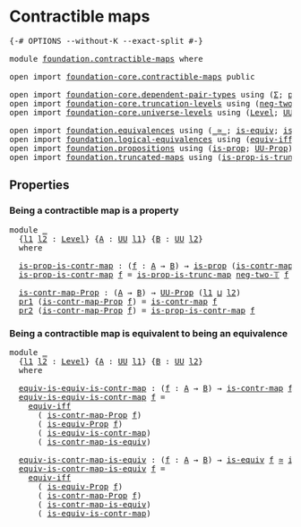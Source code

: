 # Contractible maps

<pre class="Agda"><a id="30" class="Symbol">{-#</a> <a id="34" class="Keyword">OPTIONS</a> <a id="42" class="Pragma">--without-K</a> <a id="54" class="Pragma">--exact-split</a> <a id="68" class="Symbol">#-}</a>

<a id="73" class="Keyword">module</a> <a id="80" href="foundation.contractible-maps.html" class="Module">foundation.contractible-maps</a> <a id="109" class="Keyword">where</a>

<a id="116" class="Keyword">open</a> <a id="121" class="Keyword">import</a> <a id="128" href="foundation-core.contractible-maps.html" class="Module">foundation-core.contractible-maps</a> <a id="162" class="Keyword">public</a>

<a id="170" class="Keyword">open</a> <a id="175" class="Keyword">import</a> <a id="182" href="foundation-core.dependent-pair-types.html" class="Module">foundation-core.dependent-pair-types</a> <a id="219" class="Keyword">using</a> <a id="225" class="Symbol">(</a><a id="226" href="foundation-core.dependent-pair-types.html#502" class="Record">Σ</a><a id="227" class="Symbol">;</a> <a id="229" href="foundation-core.dependent-pair-types.html#575" class="InductiveConstructor">pair</a><a id="233" class="Symbol">;</a> <a id="235" href="foundation-core.dependent-pair-types.html#592" class="Field">pr1</a><a id="238" class="Symbol">;</a> <a id="240" href="foundation-core.dependent-pair-types.html#604" class="Field">pr2</a><a id="243" class="Symbol">)</a>
<a id="245" class="Keyword">open</a> <a id="250" class="Keyword">import</a> <a id="257" href="foundation-core.truncation-levels.html" class="Module">foundation-core.truncation-levels</a> <a id="291" class="Keyword">using</a> <a id="297" class="Symbol">(</a><a id="298" href="foundation-core.truncation-levels.html#403" class="InductiveConstructor">neg-two-𝕋</a><a id="307" class="Symbol">)</a>
<a id="309" class="Keyword">open</a> <a id="314" class="Keyword">import</a> <a id="321" href="foundation-core.universe-levels.html" class="Module">foundation-core.universe-levels</a> <a id="353" class="Keyword">using</a> <a id="359" class="Symbol">(</a><a id="360" href="Agda.Primitive.html#597" class="Postulate">Level</a><a id="365" class="Symbol">;</a> <a id="367" href="foundation-core.universe-levels.html#222" class="Primitive">UU</a><a id="369" class="Symbol">;</a> <a id="371" href="Agda.Primitive.html#810" class="Primitive Operator">_⊔_</a><a id="374" class="Symbol">)</a>

<a id="377" class="Keyword">open</a> <a id="382" class="Keyword">import</a> <a id="389" href="foundation.equivalences.html" class="Module">foundation.equivalences</a> <a id="413" class="Keyword">using</a> <a id="419" class="Symbol">(</a><a id="420" href="foundation-core.equivalences.html#1607" class="Function Operator">_≃_</a><a id="423" class="Symbol">;</a> <a id="425" href="foundation-core.equivalences.html#1542" class="Function">is-equiv</a><a id="433" class="Symbol">;</a> <a id="435" href="foundation.equivalences.html#13583" class="Function">is-equiv-Prop</a><a id="448" class="Symbol">)</a>
<a id="450" class="Keyword">open</a> <a id="455" class="Keyword">import</a> <a id="462" href="foundation.logical-equivalences.html" class="Module">foundation.logical-equivalences</a> <a id="494" class="Keyword">using</a> <a id="500" class="Symbol">(</a><a id="501" href="foundation-core.logical-equivalences.html#1665" class="Function">equiv-iff</a><a id="510" class="Symbol">)</a>
<a id="512" class="Keyword">open</a> <a id="517" class="Keyword">import</a> <a id="524" href="foundation.propositions.html" class="Module">foundation.propositions</a> <a id="548" class="Keyword">using</a> <a id="554" class="Symbol">(</a><a id="555" href="foundation-core.propositions.html#1246" class="Function">is-prop</a><a id="562" class="Symbol">;</a> <a id="564" href="foundation-core.propositions.html#1322" class="Function">UU-Prop</a><a id="571" class="Symbol">)</a>
<a id="573" class="Keyword">open</a> <a id="578" class="Keyword">import</a> <a id="585" href="foundation.truncated-maps.html" class="Module">foundation.truncated-maps</a> <a id="611" class="Keyword">using</a> <a id="617" class="Symbol">(</a><a id="618" href="foundation.truncated-maps.html#684" class="Function">is-prop-is-trunc-map</a><a id="638" class="Symbol">)</a>
</pre>
## Properties

### Being a contractible map is a property

<pre class="Agda"><a id="712" class="Keyword">module</a> <a id="719" href="foundation.contractible-maps.html#719" class="Module">_</a>
  <a id="723" class="Symbol">{</a><a id="724" href="foundation.contractible-maps.html#724" class="Bound">l1</a> <a id="727" href="foundation.contractible-maps.html#727" class="Bound">l2</a> <a id="730" class="Symbol">:</a> <a id="732" href="Agda.Primitive.html#597" class="Postulate">Level</a><a id="737" class="Symbol">}</a> <a id="739" class="Symbol">{</a><a id="740" href="foundation.contractible-maps.html#740" class="Bound">A</a> <a id="742" class="Symbol">:</a> <a id="744" href="foundation-core.universe-levels.html#222" class="Primitive">UU</a> <a id="747" href="foundation.contractible-maps.html#724" class="Bound">l1</a><a id="749" class="Symbol">}</a> <a id="751" class="Symbol">{</a><a id="752" href="foundation.contractible-maps.html#752" class="Bound">B</a> <a id="754" class="Symbol">:</a> <a id="756" href="foundation-core.universe-levels.html#222" class="Primitive">UU</a> <a id="759" href="foundation.contractible-maps.html#727" class="Bound">l2</a><a id="761" class="Symbol">}</a>
  <a id="765" class="Keyword">where</a>
  
  <a id="776" href="foundation.contractible-maps.html#776" class="Function">is-prop-is-contr-map</a> <a id="797" class="Symbol">:</a> <a id="799" class="Symbol">(</a><a id="800" href="foundation.contractible-maps.html#800" class="Bound">f</a> <a id="802" class="Symbol">:</a> <a id="804" href="foundation.contractible-maps.html#740" class="Bound">A</a> <a id="806" class="Symbol">→</a> <a id="808" href="foundation.contractible-maps.html#752" class="Bound">B</a><a id="809" class="Symbol">)</a> <a id="811" class="Symbol">→</a> <a id="813" href="foundation-core.propositions.html#1246" class="Function">is-prop</a> <a id="821" class="Symbol">(</a><a id="822" href="foundation-core.contractible-maps.html#1464" class="Function">is-contr-map</a> <a id="835" href="foundation.contractible-maps.html#800" class="Bound">f</a><a id="836" class="Symbol">)</a>
  <a id="840" href="foundation.contractible-maps.html#776" class="Function">is-prop-is-contr-map</a> <a id="861" href="foundation.contractible-maps.html#861" class="Bound">f</a> <a id="863" class="Symbol">=</a> <a id="865" href="foundation.truncated-maps.html#684" class="Function">is-prop-is-trunc-map</a> <a id="886" href="foundation-core.truncation-levels.html#403" class="InductiveConstructor">neg-two-𝕋</a> <a id="896" href="foundation.contractible-maps.html#861" class="Bound">f</a>

  <a id="901" href="foundation.contractible-maps.html#901" class="Function">is-contr-map-Prop</a> <a id="919" class="Symbol">:</a> <a id="921" class="Symbol">(</a><a id="922" href="foundation.contractible-maps.html#740" class="Bound">A</a> <a id="924" class="Symbol">→</a> <a id="926" href="foundation.contractible-maps.html#752" class="Bound">B</a><a id="927" class="Symbol">)</a> <a id="929" class="Symbol">→</a> <a id="931" href="foundation-core.propositions.html#1322" class="Function">UU-Prop</a> <a id="939" class="Symbol">(</a><a id="940" href="foundation.contractible-maps.html#724" class="Bound">l1</a> <a id="943" href="Agda.Primitive.html#810" class="Primitive Operator">⊔</a> <a id="945" href="foundation.contractible-maps.html#727" class="Bound">l2</a><a id="947" class="Symbol">)</a>
  <a id="951" href="foundation-core.dependent-pair-types.html#592" class="Field">pr1</a> <a id="955" class="Symbol">(</a><a id="956" href="foundation.contractible-maps.html#901" class="Function">is-contr-map-Prop</a> <a id="974" href="foundation.contractible-maps.html#974" class="Bound">f</a><a id="975" class="Symbol">)</a> <a id="977" class="Symbol">=</a> <a id="979" href="foundation-core.contractible-maps.html#1464" class="Function">is-contr-map</a> <a id="992" href="foundation.contractible-maps.html#974" class="Bound">f</a>
  <a id="996" href="foundation-core.dependent-pair-types.html#604" class="Field">pr2</a> <a id="1000" class="Symbol">(</a><a id="1001" href="foundation.contractible-maps.html#901" class="Function">is-contr-map-Prop</a> <a id="1019" href="foundation.contractible-maps.html#1019" class="Bound">f</a><a id="1020" class="Symbol">)</a> <a id="1022" class="Symbol">=</a> <a id="1024" href="foundation.contractible-maps.html#776" class="Function">is-prop-is-contr-map</a> <a id="1045" href="foundation.contractible-maps.html#1019" class="Bound">f</a>
</pre>
### Being a contractible map is equivalent to being an equivalence

<pre class="Agda"><a id="1128" class="Keyword">module</a> <a id="1135" href="foundation.contractible-maps.html#1135" class="Module">_</a>
  <a id="1139" class="Symbol">{</a><a id="1140" href="foundation.contractible-maps.html#1140" class="Bound">l1</a> <a id="1143" href="foundation.contractible-maps.html#1143" class="Bound">l2</a> <a id="1146" class="Symbol">:</a> <a id="1148" href="Agda.Primitive.html#597" class="Postulate">Level</a><a id="1153" class="Symbol">}</a> <a id="1155" class="Symbol">{</a><a id="1156" href="foundation.contractible-maps.html#1156" class="Bound">A</a> <a id="1158" class="Symbol">:</a> <a id="1160" href="foundation-core.universe-levels.html#222" class="Primitive">UU</a> <a id="1163" href="foundation.contractible-maps.html#1140" class="Bound">l1</a><a id="1165" class="Symbol">}</a> <a id="1167" class="Symbol">{</a><a id="1168" href="foundation.contractible-maps.html#1168" class="Bound">B</a> <a id="1170" class="Symbol">:</a> <a id="1172" href="foundation-core.universe-levels.html#222" class="Primitive">UU</a> <a id="1175" href="foundation.contractible-maps.html#1143" class="Bound">l2</a><a id="1177" class="Symbol">}</a>
  <a id="1181" class="Keyword">where</a>
  
  <a id="1192" href="foundation.contractible-maps.html#1192" class="Function">equiv-is-equiv-is-contr-map</a> <a id="1220" class="Symbol">:</a> <a id="1222" class="Symbol">(</a><a id="1223" href="foundation.contractible-maps.html#1223" class="Bound">f</a> <a id="1225" class="Symbol">:</a> <a id="1227" href="foundation.contractible-maps.html#1156" class="Bound">A</a> <a id="1229" class="Symbol">→</a> <a id="1231" href="foundation.contractible-maps.html#1168" class="Bound">B</a><a id="1232" class="Symbol">)</a> <a id="1234" class="Symbol">→</a> <a id="1236" href="foundation-core.contractible-maps.html#1464" class="Function">is-contr-map</a> <a id="1249" href="foundation.contractible-maps.html#1223" class="Bound">f</a> <a id="1251" href="foundation-core.equivalences.html#1607" class="Function Operator">≃</a> <a id="1253" href="foundation-core.equivalences.html#1542" class="Function">is-equiv</a> <a id="1262" href="foundation.contractible-maps.html#1223" class="Bound">f</a>
  <a id="1266" href="foundation.contractible-maps.html#1192" class="Function">equiv-is-equiv-is-contr-map</a> <a id="1294" href="foundation.contractible-maps.html#1294" class="Bound">f</a> <a id="1296" class="Symbol">=</a>
    <a id="1302" href="foundation-core.logical-equivalences.html#1665" class="Function">equiv-iff</a>
      <a id="1318" class="Symbol">(</a> <a id="1320" href="foundation.contractible-maps.html#901" class="Function">is-contr-map-Prop</a> <a id="1338" href="foundation.contractible-maps.html#1294" class="Bound">f</a><a id="1339" class="Symbol">)</a>
      <a id="1347" class="Symbol">(</a> <a id="1349" href="foundation.equivalences.html#13583" class="Function">is-equiv-Prop</a> <a id="1363" href="foundation.contractible-maps.html#1294" class="Bound">f</a><a id="1364" class="Symbol">)</a>
      <a id="1372" class="Symbol">(</a> <a id="1374" href="foundation-core.contractible-maps.html#2368" class="Function">is-equiv-is-contr-map</a><a id="1395" class="Symbol">)</a>
      <a id="1403" class="Symbol">(</a> <a id="1405" href="foundation-core.contractible-maps.html#3850" class="Function">is-contr-map-is-equiv</a><a id="1426" class="Symbol">)</a>

  <a id="1431" href="foundation.contractible-maps.html#1431" class="Function">equiv-is-contr-map-is-equiv</a> <a id="1459" class="Symbol">:</a> <a id="1461" class="Symbol">(</a><a id="1462" href="foundation.contractible-maps.html#1462" class="Bound">f</a> <a id="1464" class="Symbol">:</a> <a id="1466" href="foundation.contractible-maps.html#1156" class="Bound">A</a> <a id="1468" class="Symbol">→</a> <a id="1470" href="foundation.contractible-maps.html#1168" class="Bound">B</a><a id="1471" class="Symbol">)</a> <a id="1473" class="Symbol">→</a> <a id="1475" href="foundation-core.equivalences.html#1542" class="Function">is-equiv</a> <a id="1484" href="foundation.contractible-maps.html#1462" class="Bound">f</a> <a id="1486" href="foundation-core.equivalences.html#1607" class="Function Operator">≃</a> <a id="1488" href="foundation-core.contractible-maps.html#1464" class="Function">is-contr-map</a> <a id="1501" href="foundation.contractible-maps.html#1462" class="Bound">f</a>
  <a id="1505" href="foundation.contractible-maps.html#1431" class="Function">equiv-is-contr-map-is-equiv</a> <a id="1533" href="foundation.contractible-maps.html#1533" class="Bound">f</a> <a id="1535" class="Symbol">=</a>
    <a id="1541" href="foundation-core.logical-equivalences.html#1665" class="Function">equiv-iff</a>
      <a id="1557" class="Symbol">(</a> <a id="1559" href="foundation.equivalences.html#13583" class="Function">is-equiv-Prop</a> <a id="1573" href="foundation.contractible-maps.html#1533" class="Bound">f</a><a id="1574" class="Symbol">)</a>
      <a id="1582" class="Symbol">(</a> <a id="1584" href="foundation.contractible-maps.html#901" class="Function">is-contr-map-Prop</a> <a id="1602" href="foundation.contractible-maps.html#1533" class="Bound">f</a><a id="1603" class="Symbol">)</a>
      <a id="1611" class="Symbol">(</a> <a id="1613" href="foundation-core.contractible-maps.html#3850" class="Function">is-contr-map-is-equiv</a><a id="1634" class="Symbol">)</a>
      <a id="1642" class="Symbol">(</a> <a id="1644" href="foundation-core.contractible-maps.html#2368" class="Function">is-equiv-is-contr-map</a><a id="1665" class="Symbol">)</a>
</pre>